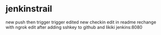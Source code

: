 # jenkinstrail
new push then trigger
trigger edited
new checkin
edit in readme
rechange with ngrok
edit after adding sshkey to github and likiki jenkins:8080
